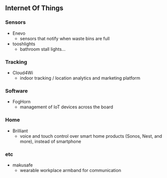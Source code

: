## Internet Of Things

### Sensors
* Enevo 
	* sensors that notify when waste bins are full
* tooshlights
	* bathroom stall lights...

### Tracking
* Cloud4Wi
	* indoor tracking / location analytics and marketing platform


### Software
* FogHorn
	* management of IoT devices across the board


### Home
* Brilliant
	* voice and touch control over smart home products (Sonos, Nest, and more), instead of smartphone

### etc
* makusafe
	* wearable workplace armband for communication
